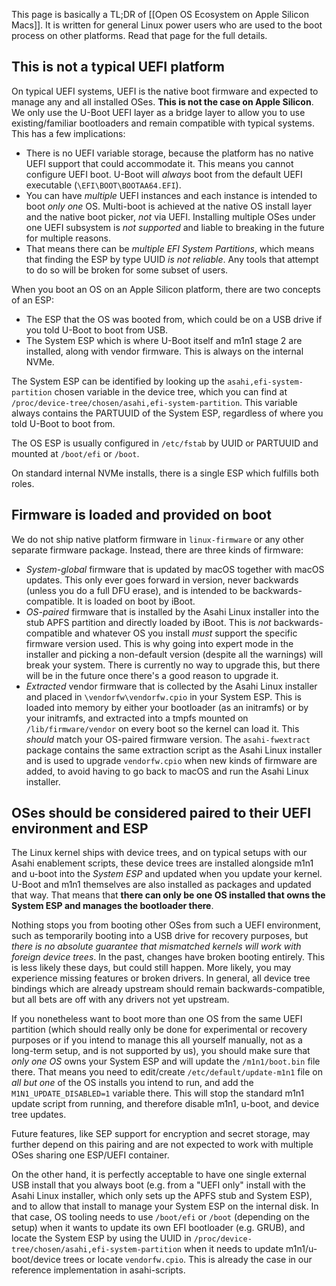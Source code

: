 This page is basically a TL;DR of [[Open OS Ecosystem on Apple Silicon Macs]]. It is written for general Linux power users who are used to the boot process on other platforms. Read that page for the full details.

## This is not a typical UEFI platform

On typical UEFI systems, UEFI is the native boot firmware and expected to manage any and all installed OSes. **This is not the case on Apple Silicon**. We only use the U-Boot UEFI layer as a bridge layer to allow you to use existing/familiar bootloaders and remain compatible with typical systems. This has a few implications:

* There is no UEFI variable storage, because the platform has no native UEFI support that could accommodate it. This means you cannot configure UEFI boot. U-Boot will *always* boot from the default UEFI executable (`\EFI\BOOT\BOOTAA64.EFI`).
* You can have *multiple* UEFI instances and each instance is intended to boot *only one* OS. Multi-boot is achieved at the native OS install layer and the native boot picker, *not* via UEFI. Installing multiple OSes under one UEFI subsystem is *not supported* and liable to breaking in the future for multiple reasons.
* That means there can be *multiple EFI System Partitions*, which means that finding the ESP by type UUID *is not reliable*. Any tools that attempt to do so will be broken for some subset of users.

When you boot an OS on an Apple Silicon platform, there are two concepts of an ESP:

* The ESP that the OS was booted from, which could be on a USB drive if you told U-Boot to boot from USB.
* The System ESP which is where U-Boot itself and m1n1 stage 2 are installed, along with vendor firmware. This is always on the internal NVMe.

The System ESP can be identified by looking up the `asahi,efi-system-partition` chosen variable in the device tree, which you can find at `/proc/device-tree/chosen/asahi,efi-system-partition`. This variable always contains the PARTUUID of the System ESP, regardless of where you told U-Boot to boot from.

The OS ESP is usually configured in `/etc/fstab` by UUID or PARTUUID and mounted at `/boot/efi` or `/boot`.

On standard internal NVMe installs, there is a single ESP which fulfills both roles.

## Firmware is loaded and provided on boot

We do not ship native platform firmware in `linux-firmware` or any other separate firmware package. Instead, there are three kinds of firmware:

* *System-global* firmware that is updated by macOS together with macOS updates. This only ever goes forward in version, never backwards (unless you do a full DFU erase), and is intended to be backwards-compatible. It is loaded on boot by iBoot.
* *OS-paired* firmware that is installed by the Asahi Linux installer into the stub APFS partition and directly loaded by iBoot. This is *not* backwards-compatible and whatever OS you install *must* support the specific firmware version used. This is why going into expert mode in the installer and picking a non-default version (despite all the warnings) will break your system. There is currently no way to upgrade this, but there will be in the future once there's a good reason to upgrade it.
* *Extracted* vendor firmware that is collected by the Asahi Linux installer and placed in `\vendorfw\vendorfw.cpio` in your System ESP. This is loaded into memory by either your bootloader (as an initramfs) or by your initramfs, and extracted into a tmpfs mounted on `/lib/firmware/vendor` on every boot so the kernel can load it. This *should* match your OS-paired firmware version. The `asahi-fwextract` package contains the same extraction script as the Asahi Linux installer and is used to upgrade `vendorfw.cpio` when new kinds of firmware are added, to avoid having to go back to macOS and run the Asahi Linux installer.

## OSes should be considered paired to their UEFI environment and ESP

The Linux kernel ships with device trees, and on typical setups with our Asahi enablement scripts, these device trees are installed alongside m1n1 and u-boot into the *System ESP* and updated when you update your kernel. U-Boot and m1n1 themselves are also installed as packages and updated that way. That means that **there can only be one OS installed that owns the System ESP and manages the bootloader there**.

Nothing stops you from booting other OSes from such a UEFI environment, such as temporarily booting into a USB drive for recovery purposes, but *there is no absolute guarantee that mismatched kernels will work with foreign device trees*. In the past, changes have broken booting entirely. This is less likely these days, but could still happen. More likely, you may experience missing features or broken drivers. In general, all device tree bindings which are already upstream should remain backwards-compatible, but all bets are off with any drivers not yet upstream.

If you nonetheless want to boot more than one OS from the same UEFI partition (which should really only be done for experimental or recovery purposes or if you intend to manage this all yourself manually, not as a long-term setup, and is not supported by us), you should make sure that *only one OS* owns your System ESP and will update the `/m1n1/boot.bin` file there. That means you need to edit/create `/etc/default/update-m1n1` file on *all but one* of the OS installs you intend to run, and add the `M1N1_UPDATE_DISABLED=1` variable there. This will stop the standard m1n1 update script from running, and therefore disable m1n1, u-boot, and device tree updates.

Future features, like SEP support for encryption and secret storage, may further depend on this pairing and are not expected to work with multiple OSes sharing one ESP/UEFI container.

On the other hand, it is perfectly acceptable to have one single external USB install that you always boot (e.g. from a "UEFI only" install with the Asahi Linux installer, which only sets up the APFS stub and System ESP), and to allow that install to manage your System ESP on the internal disk. In that case, OS tooling needs to use `/boot/efi` or `/boot` (depending on the setup) when it wants to update its own EFI bootloader (e.g. GRUB), and locate the System ESP by using the UUID in `/proc/device-tree/chosen/asahi,efi-system-partition` when it needs to update m1n1/u-boot/device trees or locate `vendorfw.cpio`. This is already the case in our reference implementation in asahi-scripts.